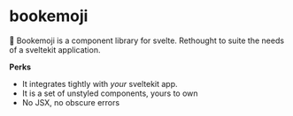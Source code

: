 # bookemoji

📕 Bookemoji is a component library for svelte.
Rethought to suite the needs of a sveltekit application.

**Perks**

- It integrates tightly with _your_ sveltekit app.
- It is a set of unstyled components, yours to own
- No JSX, no obscure errors
